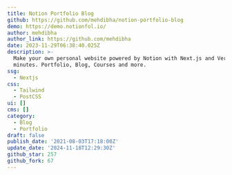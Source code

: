 ```yaml
---
title: Notion Portfolio Blog
github: https://github.com/mehdibha/notion-portfolio-blog
demo: https://demo.notionfol.io/
author: mehdibha
author_link: https://github.com/mehdibha
date: 2023-11-29T06:38:40.025Z
description: >-
  Make your own personal website powered by Notion with Next.js and Vercel in
  minutes. Portfolio, Blog, Courses and more.
ssg:
  - Nextjs
css:
  - Tailwind
  - PostCSS
ui: []
cms: []
category:
  - Blog
  - Portfolio
draft: false
publish_date: '2021-08-03T17:18:00Z'
update_date: '2024-11-18T12:29:30Z'
github_star: 257
github_fork: 67
---
```

